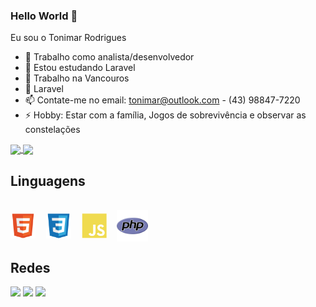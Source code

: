 ### Hello World 👋

Eu sou o Tonimar Rodrigues

- 🔭 Trabalho como analista/desenvolvedor
- 🌱 Estou estudando Laravel
- 👯 Trabalho na Vancouros
- 🤔 Laravel
- 📫 Contate-me no email: tonimar@outlook.com - (43) 98847-7220
- ⚡ Hobby: Estar com a família, Jogos de sobrevivência e observar as constelações

<div>
  <a href="https://github.com/tonimar136/github-readme-stats">
    <img height=180 align="center" src="https://github-readme-stats.vercel.app/api?username=tonimar136&show_icons=true&theme=dark" />
    <img height=180 align="center" src="https://github-readme-stats.vercel.app/api/top-langs?username=tonimar136&layout=compact&langs_count=8&card_width=320&theme=dark" />
  </a>
</div>

##
<h2>Linguagens</h2>
<div style="display: inline_block"><br>
  <img align="center" width="40"  src="https://raw.githubusercontent.com/devicons/devicon/master/icons/html5/html5-original.svg">ㅤ
  <img align="center" width="40" src="https://raw.githubusercontent.com/devicons/devicon/master/icons/css3/css3-original.svg">ㅤ
  <img align="center" width="40" src="https://raw.githubusercontent.com/devicons/devicon/master/icons/javascript/javascript-plain.svg">ㅤ
  <img align="center" width="50" src="https://github.com/devicons/devicon/blob/master/icons/php/php-original.svg">ㅤ
<div>

##
<h2>Redes</h2>
<div> 
  <a href="https://instagram.com/tonimar136" target="_blank"><img src="https://img.shields.io/badge/-Instagram-%23E4405F?style=for-the-badge&logo=instagram&logoColor=white" target="_blank"></a>
  <a href = "mailto:tonimar@outlook.com"><img src="https://img.shields.io/badge/-Outlook-%23333?style=for-the-badge&logo=gmail&logoColor=white" target="_blank"></a>
  <a href="https://www.linkedin.com/in/tonimar" target="_blank"><img src="https://img.shields.io/badge/-LinkedIn-%230077B5?style=for-the-badge&logo=linkedin&logoColor=white" target="_blank"></a> 
</div>
